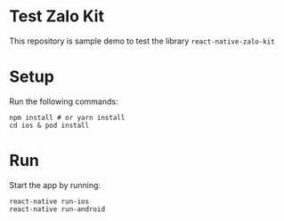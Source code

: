 # Test Zalo Kit
This repository is sample demo to test the library `react-native-zalo-kit`

# Setup
Run the following commands:
```
npm install # or yarn install
cd ios & pod install
```
# Run
Start the app by running:
```
react-native run-ios
react-native run-android
```